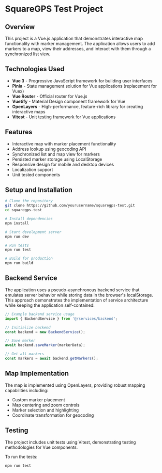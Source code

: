 # SquareGPS Test Project

## Overview

This project is a Vue.js application that demonstrates interactive map functionality with marker management. The application allows users to add markers to a map, view their addresses, and interact with them through a synchronized list view.

## Technologies Used

- **Vue 3** - Progressive JavaScript framework for building user interfaces
- **Pinia** - State management solution for Vue applications (replacement for Vuex)
- **Vue Router** - Official router for Vue.js
- **Vuetify** - Material Design component framework for Vue
- **OpenLayers** - High-performance, feature-rich library for creating interactive maps
- **Vitest** - Unit testing framework for Vue applications

## Features

- Interactive map with marker placement functionality
- Address lookup using geocoding API
- Synchronized list and map view for markers
- Persisted marker storage using LocalStorage
- Responsive design for mobile and desktop devices
- Localization support
- Unit tested components

## Setup and Installation

```bash
# Clone the repository
git clone https://github.com/yourusername/squaregps-test.git
cd squaregps-test

# Install dependencies
npm install

# Start development server
npm run dev

# Run tests
npm run test

# Build for production
npm run build
```

## Backend Service

The application uses a pseudo-asynchronous backend
service that emulates server behavior while storing data
in the browser's localStorage.
This approach demonstrates the implementation of service
architecture while keeping the application self-contained.

```javascript
// Example backend service usage
import { BackendService } from '@/services/backend';

// Initialize backend
const backend = new BackendService();

// Save marker
await backend.saveMarker(markerData);

// Get all markers
const markers = await backend.getMarkers();
```

## Map Implementation

The map is implemented using OpenLayers, providing robust mapping capabilities including:

- Custom marker placement
- Map centering and zoom controls
- Marker selection and highlighting
- Coordinate transformation for geocoding

## Testing

The project includes unit tests using Vitest, demonstrating testing methodologies for Vue components.

To run the tests:

```bash
npm run test
```